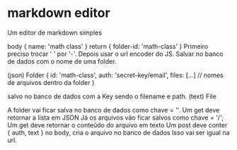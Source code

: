 # markdown editor
Um editor de markdown simples

body { name: 'math class' }
return { folder-id: 'math-class' }
  Primeiro preciso trocar ' ' por '-'.
  Depois usar o url encoder do JS.
  Salvar no banco de dados com o nome de uma folder.

  (json) Folder {
    id: 'math-class',
    auth: 'secret-key/email',
    files: [...] // nomes de arquivos dentro da folder
  }

  salvo no banco de dados com a Key sendo o filename e path.
  (text) File 


  A folder vai ficar salva no banco de dados como chave = '<folder-id>'.
    Um get deve retornar a lista em JSON
  Já os arquivos vão ficar salvos como chave = '<folder-id>/<file-id>';
    Um get deve retornar o conteúdo do arquivo em texto
    Um post deve conter { auth, text } no body, cria o arquivo no banco de dados
  Isso vai ser igual na url.